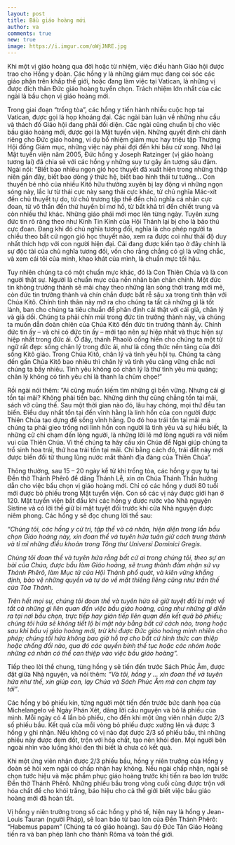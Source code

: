 ```yaml
---
layout: post
title: Bầu giáo hoàng mới
author: va
comments: true
new: true
image: https://i.imgur.com/oWjJNRE.jpg
---
```


Khi một vị giáo hoàng qua đời hoặc từ nhiệm, việc điều hành Giáo hội được trao cho Hồng y đoàn. Các hồng y là những giám mục đang coi sóc các giáo phận trên khắp thế giới, hoặc đang làm việc tại Vatican, là những vị được đích thân Đức giáo hoàng tuyển chọn. Trách nhiệm lớn nhất của các ngài là bầu chọn vị giáo hoàng mới.

Trong giai đoạn “trống tòa”, các hồng y tiến hành nhiều cuộc họp tại Vatican, được gọi là họp khoáng đại. Các ngài bàn luận về những nhu cầu và thách đố Giáo hội đang phải đối diện. Các ngài cũng chuẩn bị cho việc bầu giáo hoàng mới, được gọi là Mật tuyển viện. Những quyết định chỉ dành riêng cho Đức giáo hoàng, ví dụ bổ nhiệm giám mục hay triệu tập Thượng Hội đồng Giám mục, những việc này phải đợi đến khi bầu cử xong.
Nhớ lại Mật tuyển viện năm 2005, Đức hồng y Joseph Ratzinger (vị giáo hoàng tương lai) đã chia sẻ với các hồng y những suy tư gây ấn tượng sâu đậm. Ngài nói:
“Biết bao nhiêu ngọn gió học thuyết đã xuất hiện trong những thập niên gần đây, biết bao dòng ý thức hệ, biết bao hình thái tư tưởng... Con thuyền bé nhỏ của nhiều Kitô hữu thường xuyên bị lay động vì những ngọn sóng này, lắc lư từ thái cực này sang thái cực khác, từ chủ nghĩa Mác-xít đến chủ thuyết tự do, từ chủ trương tập thể đến chủ nghĩa cá nhân cực đoan, từ vô thần đến thứ huyền bí mơ hồ, từ bất khả tri đến chiết trung và còn nhiều thứ khác. Những giáo phái mới mọc lên từng ngày. Tuyên xưng đức tin rõ ràng theo như Kinh Tin Kính của Hội Thánh lại bị cho là bảo thủ cực đoan. Đang khi đó chủ nghĩa tương đối, nghĩa là cho phép người ta chiều theo bất cứ ngọn gió học thuyết nào, xem ra được coi như thái độ duy nhất thích hợp với con người hiện đại. Cái đang được kiến tạo ở đây chính là sự độc tài của chủ nghĩa tương đối, vốn cho rằng chẳng có gì là vững chắc, và xem cái tôi của mình, khao khát của mình, là chuẩn mực tối hậu.

Tuy nhiên chúng ta có một chuẩn mực khác, đó là Con Thiên Chúa và là con người thật sự. Người là chuẩn mực của nền nhân bản chân chính. Một đức tin không trưởng thành sẽ mãi chạy theo những làn sóng thời trang mới mẻ, còn đức tin trưởng thành và chín chắn được bắt rễ sâu xa trong tình thân với Chúa Kitô. Chính tình thân này mở ra cho chúng ta tất cả những gì là tốt lành, ban cho chúng ta tiêu chuẩn để phân định cái thật với cái giả, chân lý và giả dối. Chúng ta phải chín mùi trong đức tin trưởng thành này, và chúng ta muốn dẫn đoàn chiên của Chúa Kitô đến đức tin trưởng thành ấy. Chính đức tin ấy – và chỉ có đức tin ấy – mới tạo nên sự hiệp nhất và thực hiện sự hiệp nhất trong đức ái. Ở đây, thánh Phaolô cống hiến cho chúng ta một từ ngữ rất đẹp: sống chân lý trong đức ái, như là công thức nền tảng của đời sống Kitô giáo. Trong Chúa Kitô, chân lý và tình yêu hội tụ. Chúng ta càng đến gần Chúa Kitô bao nhiêu thì chân lý và tình yêu càng vững chắc nơi chúng ta bấy nhiêu. Tình yêu không có chân lý là thứ tình yêu mù quáng; chân lý không có tình yêu chỉ là thanh la chũm chọe!”

Rồi ngài nói thêm: “Ai cũng muốn kiếm tìm những gì bền vững. Nhưng cái gì tồn tại mãi? Không phải tiền bạc. Những dinh thự cũng chẳng tồn tại mãi, sách vở cũng thế. Sau một thời gian nào đó, lâu hay chóng, mọi thứ đều tan biến. Điều duy nhất tồn tại đến vĩnh hằng là linh hồn của con người được Thiên Chúa tạo dựng để sống vĩnh hằng. Do đó hoa trái tồn tại mãi mà chúng ta phải gieo trồng nơi linh hồn con người là tình yêu và sự hiểu biết, là những cử chỉ chạm đến lòng người, là những lời lẽ mở lòng người ra với niềm vui của Thiên Chúa. Vì thế chúng ta hãy cầu xin Chúa để Ngài giúp chúng ta trổ sinh hoa trái, thứ hoa trái tồn tại mãi. Chỉ bằng cách đó, trái đất này mới được biến đổi từ thung lũng nước mắt thành địa đàng của Thiên Chúa”.

Thông thường, sau 15 – 20 ngày kể từ khi trống tòa, các hồng y quy tụ tại Đền thờ Thánh Phêrô để dâng Thánh Lễ, xin ơn Chúa Thánh Thần hướng dẫn cho việc bầu chọn vị giáo hoàng mới. Chỉ có các hồng y dưới 80 tuổi mới được bỏ phiếu trong Mật tuyển viện. Con số các vị này được giới hạn ở 120. Mật tuyển viện bắt đầu khi các hồng y được rước vào Nhà nguyện Sistine và có lời thề giữ bí mật tuyệt đối trước khi cửa Nhà nguyện được niêm phong. Các hồng y sẽ đọc chung lời thề sau:

_“Chúng tôi, các hồng y cử tri, tập thể và cá nhân, hiện diện trong lần bầu chọn Giáo hoàng này, xin đoan thề và tuyên hứa tuân giữ cách trung thành và tỉ mỉ những điều khoản trong Tông thư Universi Dominici Gregis._

_Chúng tôi đoan thề và tuyên hứa rằng bất cứ ai trong chúng tôi, theo sự an bài của Chúa, được bầu làm Giáo hoàng, sẽ trung thành đảm nhận sứ vụ Thánh Phêrô, làm Mục tử của Hội Thánh phổ quát, và kiên vững khẳng định, bảo vệ những quyền và tự do về mặt thiêng liêng cũng như trần thế của Tòa Thánh._

_Trên hết mọi sự, chúng tôi đoan thề và tuyên hứa sẽ giữ tuyệt đối bí mật về tất cả những gì liên quan đến việc bầu giáo hoàng, cũng như những gì diễn ra tại nơi bầu chọn, trực tiếp hay gián tiếp liên quan đến kết quả bỏ phiếu; chúng tôi hứa sẽ không tiết lộ bí mật này bằng bất cứ cách nào, trong hoặc sau khi bầu vị giáo hoàng mới, trừ khi được Đức giáo hoàng minh nhiên cho phép; chúng tôi hứa không bao giờ hỗ trợ cho bất cứ hình thức can thiệp hoặc chống đối nào, qua đó các quyền bính thế tục hoặc các nhóm hoặc những cá nhân có thể can thiệp vào việc bầu giáo hoàng”._

Tiếp theo lời thề chung, từng hồng y sẽ tiến đến trước Sách Phúc Âm, được đặt giữa Nhà nguyện, và nói thêm:
_“Và tôi, hồng y ... xin đoan thề và tuyên hứa như thế, xin giúp con, lạy Chúa và Sách Phúc Âm mà con chạm tay tới”_.

Các hồng y bỏ phiếu kín, từng người một tiến đến trước bức danh họa của Michelangelo về Ngày Phán Xét, dâng lời cầu nguyện và bỏ lá phiếu của mình. Mỗi ngày có 4 lần bỏ phiếu, cho đến khi một ứng viên nhận được 2/3 số phiếu bầu. Kết quả của mỗi vòng bỏ phiếu được xướng lên và được 3 hồng y ghi nhận. Nếu không có vị nào đạt được 2/3 số phiếu bầu, thì những phiếu này được đem đốt, trộn với hóa chất, tạo nên khói đen. Mọi người bên ngoài nhìn vào luồng khói đen thì biết là chưa có kết quả.

Khi một ứng viên nhận được 2/3 phiếu bầu, hồng y niên trưởng của Hồng y đoàn sẽ hỏi xem ngài có chấp nhận hay không. Nếu ngài chấp nhận, ngài sẽ chọn tước hiệu và mặc phẩm phục giáo hoàng trước khi tiến ra bao lơn trước Đền thờ Thánh Phêrô. Những phiếu bầu trong vòng cuối cùng được trộn với hóa chất để cho khói trắng, báo hiệu cho cả thế giới biết việc bầu giáo hoàng mới đã hoàn tất.

Vị hồng y niên trưởng trong số các hồng y phó tế, hiện nay là hồng y Jean-Louis Tauran (người Pháp), sẽ loan báo từ bao lơn của Đền Thánh Phêrô: “Habemus papam” (Chúng ta có giáo hoàng). Sau đó Đức Tân Giáo Hoàng tiến ra và ban phép lành cho thành Rôma và toàn thế giới.
